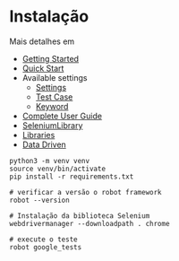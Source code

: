 # Instalação

Mais detalhes em
- [Getting Started](https://robotframework.org/?tab=1#getting-started)
- [Quick Start](https://github.com/robotframework/QuickStartGuide/blob/master/QuickStart.rst)
- Available settings
    - [Settings](https://robotframework.org/robotframework/latest/RobotFrameworkUserGuide.html#toc-entry-694)
    - [Test Case](https://robotframework.org/robotframework/latest/RobotFrameworkUserGuide.html#toc-entry-695)
    - [Keyword](https://robotframework.org/robotframework/latest/RobotFrameworkUserGuide.html#keyword-section-1)
- [Complete User Guide](https://robotframework.org/robotframework/latest/RobotFrameworkUserGuide.html)
- [SeleniumLibrary](https://robotframework.org/SeleniumLibrary/SeleniumLibrary.html)
- [Libraries](http://robotframework.org/robotframework/#user-guide)
- [Data Driven](https://docs.robotframework.org/docs/testcase_styles/datadriven)

```
python3 -m venv venv
source venv/bin/activate
pip install -r requirements.txt

# verificar a versão o robot framework
robot --version

# Instalação da biblioteca Selenium
webdrivermanager --downloadpath . chrome

# execute o teste
robot google_tests


```

